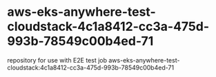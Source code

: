 # aws-eks-anywhere-test-cloudstack-4c1a8412-cc3a-475d-993b-78549c00b4ed-71
repository for use with E2E test job aws-eks-anywhere-test-cloudstack:4c1a8412-cc3a-475d-993b-78549c00b4ed-71
